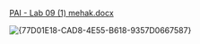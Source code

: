 [PAI - Lab 09 (1) mehak.docx](https://github.com/user-attachments/files/17836832/PAI.-.Lab.09.1.mehak.docx)


![{77D01E18-CAD8-4E55-B618-9357D0667587}](https://github.com/user-attachments/assets/f182e35c-ebcb-4bc3-a692-53a3319413c3)
